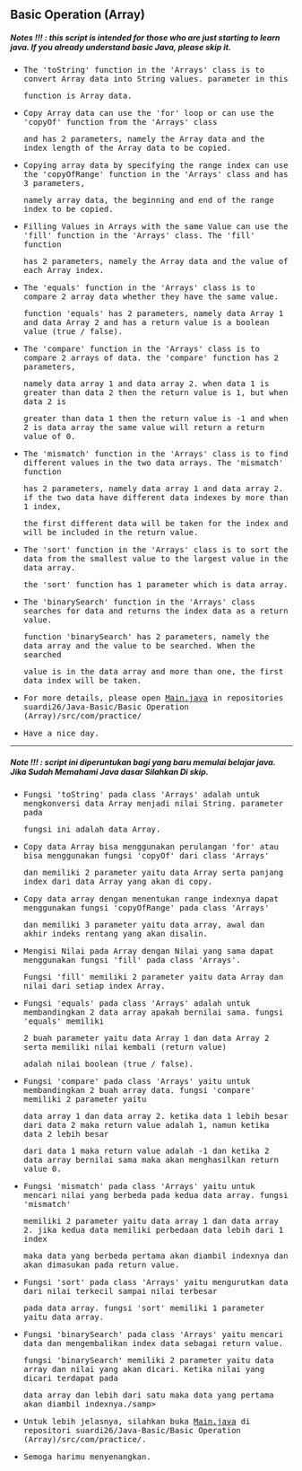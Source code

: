 ## Basic Operation (Array)
##### Notes !!! : this script is intended for those who are just starting to learn java. If you already understand basic Java, please skip it.

- <samp>The 'toString' function in the 'Arrays' class is to convert Array data into String values. parameter in this</samp> 
 
  <samp>function is Array data.</samp>

- <samp>Copy Array data can use the 'for' loop or can use the 'copyOf' function from the 'Arrays' class</samp>  
 
  <samp>and has 2 parameters, namely the Array data and the index length of the Array data to be copied.</samp>
  
- <samp>Copying array data by specifying the range index can use the 'copyOfRange' function in the 'Arrays' class and has 3 parameters,</samp> 
  
  <samp> namely array data, the beginning and end of the range index to be copied.</samp>
  
- <samp>Filling Values in Arrays with the same Value can use the 'fill' function in the 'Arrays' class. The 'fill' function </samp> 

  <samp>has 2 parameters, namely the Array data and the value of each Array index.</samp>
   
- <samp>The 'equals' function in the 'Arrays' class is to compare 2 array data whether they have the same value.</samp>
 
  <samp>function 'equals' has 2 parameters, namely data Array 1 and data Array 2 and has a return value is a boolean value (true / false).</samp>
  
- <samp>The 'compare' function in the 'Arrays' class is to compare 2 arrays of data. the 'compare' function has 2 parameters, </samp>

  <samp>namely data array 1 and data array 2. when data 1 is greater than data 2 then the return value is 1, but when data 2 is </samp>
  
  <samp>greater than data 1 then the return value is -1 and when 2 is data array the same value will return a return value of 0.</samp>
  
- <samp>The 'mismatch' function in the 'Arrays' class is to find different values in the two data arrays. The 'mismatch' function</samp>  
  
  <samp>has 2 parameters, namely data array 1 and data array 2. if the two data have different data indexes by more than 1 index,</samp>   
  
  <samp>the first different data will be taken for the index and will be included in the return value.</samp>
  
- <samp>The 'sort' function in the 'Arrays' class is to sort the data from the smallest value to the largest value in the data array.</samp>

  <samp>the 'sort' function has 1 parameter which is data array.</samp>
  
- <samp>The 'binarySearch' function in the 'Arrays' class searches for data and returns the index data as a return value.</samp> 
 
  <samp>function 'binarySearch' has 2 parameters, namely the data array and the value to be searched. When the searched</samp> 
  
  <samp>value is in the data array and more than one, the first data index will be taken.</samp>
  
- <samp>For more details, please open [Main.java](https://github.com/suardi26/Java-Basic/blob/main/Basic%20Operation%20(Array)/src/com/practice/Main.java) in repositories suardi26/Java-Basic/Basic Operation (Array)/src/com/practice/

- <samp>Have a nice day.</samp>

---
 
##### Note !!! : script ini diperuntukan bagi yang baru memulai belajar java. Jika Sudah Memahami Java dasar Silahkan Di skip.
 
- <samp>Fungsi 'toString' pada class 'Arrays' adalah untuk mengkonversi data Array  menjadi nilai String. parameter pada</samp> 
 
  <samp>fungsi ini adalah data Array.</samp>
 
- <samp>Copy data Array bisa menggunakan perulangan 'for' atau bisa menggunakan fungsi 'copyOf' dari class  'Arrays'</samp>  
 
  <samp>dan memiliki 2 parameter yaitu data Array serta panjang index dari data Array yang akan di copy.</samp>
 
- <samp>Copy data array dengan menentukan range indexnya dapat menggunakan fungsi 'copyOfRange' pada class 'Arrays'</samp> 
  
  <samp> dan memiliki 3 parameter  yaitu data array, awal dan akhir indeks rentang yang akan disalin.</samp>
 
- <samp>Mengisi Nilai pada Array dengan Nilai yang sama dapat menggunakan fungsi 'fill' pada class 'Arrays'.</samp> 

  <samp>Fungsi 'fill' memiliki 2 parameter yaitu data Array dan nilai dari setiap index Array.</samp>
 
- <samp>Fungsi 'equals' pada class 'Arrays' adalah untuk membandingkan 2 data array apakah bernilai sama. fungsi 'equals' memiliki</samp>
 
  <samp>2 buah parameter yaitu data Array 1 dan data Array 2 serta memiliki nilai kembali (return value)</samp>
 
  <samp>adalah nilai boolean (true / false).</samp>
 
- <samp>Fungsi 'compare' pada class 'Arrays' yaitu untuk membandingkan 2 buah array data. fungsi 'compare' memiliki 2 parameter yaitu </samp>

  <samp>data array 1 dan data array 2. ketika data 1 lebih besar dari data 2 maka  return value adalah 1, namun  ketika data 2 lebih besar</samp>
  
  <samp>dari data 1 maka return value adalah -1 dan ketika 2 data array bernilai sama maka akan menghasilkan return value 0.</samp>
 
- <samp>Fungsi 'mismatch' pada class 'Arrays'  yaitu untuk mencari nilai yang berbeda pada kedua data array. fungsi 'mismatch'</samp>  
  
  <samp>memiliki 2 parameter yaitu data array 1 dan data array 2. jika kedua data memiliki perbedaan data lebih dari 1 index</samp>   
  
  <samp>maka data yang berbeda pertama akan diambil indexnya dan akan dimasukan pada return value.</samp>
 
- <samp>Fungsi 'sort' pada class 'Arrays' yaitu mengurutkan data dari nilai terkecil sampai nilai terbesar</samp>

  <samp>pada data array. fungsi 'sort' memiliki 1 parameter yaitu data array.</samp>

- <samp>Fungsi 'binarySearch' pada class 'Arrays' yaitu mencari data dan mengembalikan index data sebagai return value.</samp> 
 
  <samp>fungsi 'binarySearch' memiliki 2 parameter yaitu data array dan nilai yang akan dicari. Ketika nilai yang dicari terdapat pada </samp> 
  
  <samp>data array dan lebih dari satu maka data yang pertama akan diambil indexnya./samp>
   
- <samp>Untuk lebih jelasnya, silahkan buka [Main.java](https://github.com/suardi26/Java-Basic/blob/main/Basic%20Operation%20(Array)/src/com/practice/Main.java) di repositori suardi26/Java-Basic/Basic Operation (Array)/src/com/practice/.

- <samp>Semoga harimu menyenangkan.</samp>

 

  



